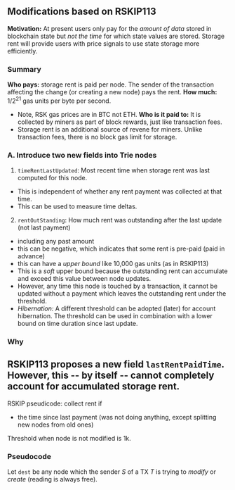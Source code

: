 ## Modifications based on RSKIP113

**Motivation:** At present users only pay for the *amount of data* stored in blockchain state but *not the time* for which state values are stored. Storage rent will provide users with price signals to use state storage more efficiently.

### Summary
**Who pays:** storage rent is paid per node. The sender of the transaction affecting the change (or creating a new node) pays the rent.
**How much:** $1/2^{21}$ gas units per byte per second.
- Note, RSK gas prices are in BTC not ETH.
**Who is it paid to:** It is collected by miners as part of block rewards, just like transaction fees. 
- Storage rent is an additional source of revene for miners. Unlike transaction fees, there is no block gas limit for storage.  


### A. Introduce two new fields into Trie nodes
1. `timeRentLastUpdated`: Most recent time when storage rent was last computed for this node. 
- This is independent of whether any rent payment was collected at that time.
- This can be used to measure time deltas. 
2. `rentOutStanding`: How much rent was outstanding after the last update (not last payment) 
- including any past amount 
- this can be negative, which indicates that some rent is pre-paid (paid in advance)
- this can have a *upper bound* like 10,000 gas units (as in RSKIP113) 
- This is a *soft* upper bound because the outstanding rent can accumulate and exceed this value between node updates. 
- However, any time this node is touched by a transaction, it cannot be updated without a payment which leaves the outstanding rent under the threshold. 
- *Hibernation:* A different threshold can be adopted (later) for account hibernation. The threshold can be used in combination with a lower bound on time duration since last update. 

### Why
RSKIP113 proposes a new field `lastRentPaidTime`. However, this -- by itself -- cannot completely account for accumulated storage rent.
- 


RSKIP pseudicode: collect rent if 
- the time since last payment  (was not doing anything, except splitting new nodes from old ones)

Threshold when node is not modified is 1k. 


### Pseudocode

Let `dest` be any node which the sender $S$ of a TX $T$ is trying to *modify* or *create* (reading is always free). 

```






```

